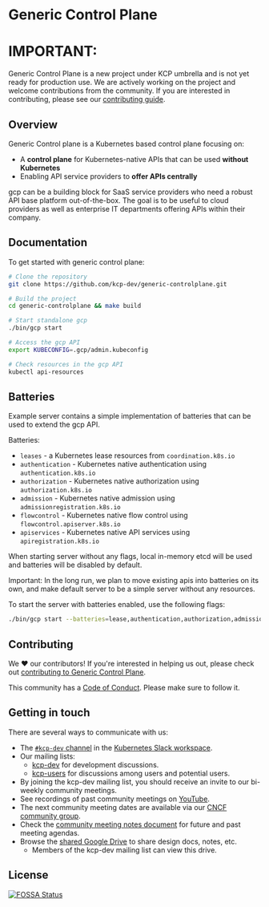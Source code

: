 # Generic Control Plane

# IMPORTANT:

Generic Control Plane is a new project under KCP umbrella and is not yet ready for production use. We are actively working on the project and welcome contributions from the community. If you are interested in contributing, please see our [contributing guide](CONTRIBUTING.md).

## Overview

Generic Control plane is a Kubernetes based control plane focusing on:

- A **control plane** for Kubernetes-native APIs that can be used **without Kubernetes**
- Enabling API service providers to **offer APIs centrally**

gcp can be a building block for SaaS service providers who need a robust API base platform out-of-the-box.
The goal is to be useful to cloud providers as well as enterprise IT departments offering APIs within their company.

## Documentation

To get started with generic control plane:

```bash
# Clone the repository
git clone https://github.com/kcp-dev/generic-controlplane.git

# Build the project
cd generic-controlplane && make build

# Start standalone gcp
./bin/gcp start

# Access the gcp API
export KUBECONFIG=.gcp/admin.kubeconfig

# Check resources in the gcp API
kubectl api-resources
```

## Batteries

Example server contains a simple implementation of batteries that can be used to extend the gcp API.

Batteries:
- `leases` - a Kubernetes lease resources from `coordination.k8s.io`
- `authentication` - Kubernetes native authentication using `authentication.k8s.io`
- `authorization` - Kubernetes native authorization using `authorization.k8s.io`
- `admission` - Kubernetes native admission using `admissionregistration.k8s.io`
- `flowcontrol` - Kubernetes native flow control using `flowcontrol.apiserver.k8s.io`
- `apiservices` - Kubernetes native API services using `apiregistration.k8s.io`


When starting server without any flags, local in-memory etcd will be used and batteries will be disabled by default.

Important: In the long run, we plan to move existing apis into batteries on its own, and make default server to be a simple server without any resources.

To start the server with batteries enabled, use the following flags:

```bash
./bin/gcp start --batteries=lease,authentication,authorization,admission,flowcontrol
```


## Contributing

We ❤️ our contributors! If you're interested in helping us out, please check out [contributing to Generic Control Plane](CONTRIBUTING.md).

This community has a [Code of Conduct](./code-of-conduct.md). Please make sure to follow it.

## Getting in touch

There are several ways to communicate with us:

- The [`#kcp-dev` channel](https://app.slack.com/client/T09NY5SBT/C021U8WSAFK) in the [Kubernetes Slack workspace](https://slack.k8s.io).
- Our mailing lists:
    - [kcp-dev](https://groups.google.com/g/kcp-dev) for development discussions.
    - [kcp-users](https://groups.google.com/g/kcp-users) for discussions among users and potential users.
- By joining the kcp-dev mailing list, you should receive an invite to our bi-weekly community meetings.
- See recordings of past community meetings on [YouTube](https://www.youtube.com/channel/UCfP_yS5uYix0ppSbm2ltS5Q).
- The next community meeting dates are available via our [CNCF community group](https://community.cncf.io/kcp/).
- Check the [community meeting notes document](https://docs.google.com/document/d/1PrEhbmq1WfxFv1fTikDBZzXEIJkUWVHdqDFxaY1Ply4) for future and past meeting agendas.
- Browse the [shared Google Drive](https://drive.google.com/drive/folders/1FN7AZ_Q1CQor6eK0gpuKwdGFNwYI517M?usp=sharing) to share design docs, notes, etc.
    - Members of the kcp-dev mailing list can view this drive.

## License
[![FOSSA Status](https://app.fossa.com/api/projects/git%2Bgithub.com%2Fkcp-dev%2Fkcp.svg?type=large)](https://app.fossa.com/projects/git%2Bgithub.com%2Fkcp-dev%2Fkcp?ref=badge_large)
